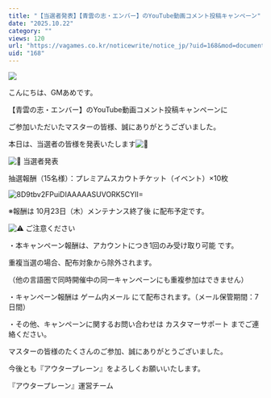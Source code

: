 ```yaml
---
title: "【当選者発表】【青雲の志・エンバー】のYouTube動画コメント投稿キャンペーン"
date: "2025.10.22"
category: ""
views: 120
url: "https://vagames.co.kr/noticewrite/notice_jp/?uid=168&mod=document"
uid: "168"
---
```


![](/images/news/live/jp/168-b8c18017.webp)  
  

こんにちは、GMあめです。

  

【青雲の志・エンバー】のYouTube動画コメント投稿キャンペーンに

ご参加いただいたマスターの皆様、誠にありがとうございました。

本日は、当選者の皆様を発表いたします![🎉](/images/news/live/en/43-5e3f7088.svg)

  

![🎁](/images/news/live/en/200-00ebbf59.svg) 当選者発表

  

抽選報酬（15名様）：プレミアムスカウトチケット（イベント）×10枚  
  

![8D9tbv2FPuiDIAAAAASUVORK5CYII=](/images/news/live/jp/168-base64-0-2de4a1fd.webp)  
  

※報酬は 10月23日（木）メンテナンス終了後 に配布予定です。

  

![⚠️](/images/news/live/en/176-56bce6b0.svg) ご注意ください

・本キャンペーン報酬は、アカウントにつき1回のみ受け取り可能 です。

重複当選の場合、配布対象から除外されます。

（他の言語圏で同時開催中の同一キャンペーンにも重複参加はできません）

・キャンペーン報酬は ゲーム内メール にて配布されます。（メール保管期間：7日間）

・その他、キャンペーンに関するお問い合わせは カスタマーサポート までご連絡ください。

  

マスターの皆様のたくさんのご参加、誠にありがとうございました。

今後とも『アウタープレーン』をよろしくお願いいたします。

  

『アウタープレーン』運営チーム